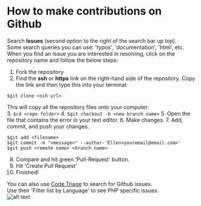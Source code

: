 # How to make contributions on Github

Search **Issues** (second option to the right of the search bar up top).  
Some search queries you can use: 'typos', 'documentation', 'html', etc.  
When you find an Issue you are interested in resolving, click on the repository name and follow the below steps:

1. Fork the repository
2. Find the **ssh** or **https** link on the right-hand side of the repository. 
Copy the link and then type this into your terminal: 
  ```
  $git clone <ssh url>
  ```  
  This will copy all the repository files onto your computer.  
3. ```$cd <repo folder>```
4. ```$git checkout -b <new branch name>```
5. Open the file that contains the error in your text editor.
6. Make changes.
7. Add, commit, and push your changes.    
  ```
  $git add <filename>    
  $git commit -m "<message>" --author-'Ellen<youremail@email.com>'   
  $git push <remote name> <branch name>   
  ```
8. Compare and hit green 'Pull-Request' button.
9. Hit 'Create Pull Request'
10. Finished!

You can also use [Code Triage](http://www.codetriage.com) to search for Github issues.  
Use their 'Filter list by Language' to see PHP specific issues.   
![alt text](http://i.imgur.com/FXrjDnh.png "Code Triage")

